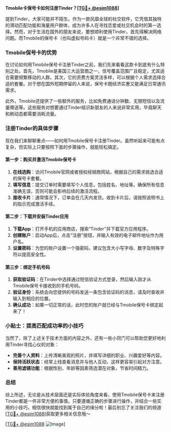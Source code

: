 **Tmobile卡保号卡如何注册Tinder？[[TG💪+ @esim1088](https://t.me/s/esim1088)]**

提到Tinder，大家可能并不陌生。作为一款风靡全球的社交软件，它凭借其独特的滑动匹配功能和海量用户群体，成为许多人在寻找恋爱或社交机会时的第一选择。然而，对于生活在国外的朋友来说，要想顺利使用Tinder，首先得解决网络问题。而Tmobile的保号卡（也叫虚拟号码卡）就是一个非常不错的选择。

### Tmobile保号卡的优势

在讨论如何用Tmobile保号卡注册Tinder之前，我们先来看看这款卡到底有什么特别之处。首先，Tmobile是美国三大运营商之一，信号覆盖范围广且稳定，尤其适合需要频繁移动的人群。其次，它的资费方案灵活多样，可以根据个人需求选择合适的套餐。对于想在国外短期停留的人来说，保号卡既经济实惠又能满足日常通讯需求。

此外，Tmobile还提供了一些额外的服务，比如免费通话分钟数、无限短信以及流量赠送等。这些服务对想要通过Tinder结识新朋友的人来说非常实用，毕竟聊天和刷动态都需要消耗流量。

### 注册Tinder的具体步骤

现在我们来聊聊重点——如何用Tmobile保号卡注册Tinder。虽然听起来可能有点复杂，但实际上只要按照下面的步骤操作，就能轻松搞定。

#### 第一步：购买并激活Tmobile保号卡

1. **在线选购**：访问Tmobile官网或者授权经销商网站，根据自己的需求挑选合适的保号卡套餐。
2. **填写信息**：提交订单时需要填写个人信息，包括姓名、地址等。确保所有信息准确无误，否则可能会影响后续的激活流程。
3. **接收卡片**：通常情况下，订单会在几天内发货。收到卡片后，请按照说明书上的指示完成激活手续。

#### 第二步：下载并安装Tinder应用

1. **下载App**：打开手机的应用商店，搜索“Tinder”并下载官方应用程序。
2. **创建账户**：启动App后，点击“注册”按钮，并输入有效的电子邮件地址作为用户名。
3. **设置密码**：为您的账户设置一个强密码，建议包含大小写字母、数字及特殊字符以提高安全性。

#### 第三步：绑定手机号码

1. **获取验证码**：在Tinder中选择通过短信验证方式登录，然后输入刚才从Tmobile保号卡接收到的手机号码。
2. **验证身份**：系统会向您提供的号码发送一条包含验证码的消息，请及时查收并输入到相应的位置。
3. **确认成功**：如果一切正常的话，此时您的账户就已经与Tmobile保号卡绑定起来了！

### 小贴士：提高匹配成功率的小技巧

当然了，除了上述关于技术方面的内容之外，还有一些小窍门可以帮助您更好地利用Tinder寻找心仪的对象：

- **完善个人资料**：上传清晰美观的照片，并填写详细的职业、兴趣爱好等内容。
- **保持活跃状态**：经常上线查看消息并与他人互动，这样更容易引起对方注意。
- **善用滤镜功能**：根据性别、年龄等因素筛选潜在对象，节省时间精力。

### 总结

综上所述，无论是从技术层面还是实际体验角度来看，使用Tmobile保号卡来注册Tinder都是一件非常方便的事情。只要遵循正确的步骤进行操作，并结合一些实用的小技巧，相信很快就能找到属于自己的缘分啦！最后别忘了关注我们的频道[[TG💪+ @esim1088](https://t.me/s/esim1088)]获取更多相关信息哦～

[[TG💪+ @esim1088](https://t.me/s/esim1088) ![Image](https://i.postimg.cc/4NQfJmqS/Snipaste-2025-05-13-00-14-12.png)]
